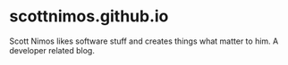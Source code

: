 # scottnimos.github.io
Scott Nimos likes software stuff and creates things what matter to him. A developer related blog. 
